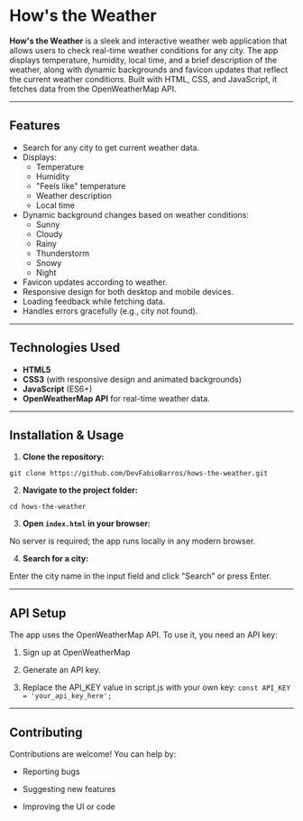 # How's the Weather

**How's the Weather** is a sleek and interactive weather web application that allows users to check real-time weather conditions for any city. The app displays temperature, humidity, local time, and a brief description of the weather, along with dynamic backgrounds and favicon updates that reflect the current weather conditions. Built with HTML, CSS, and JavaScript, it fetches data from the OpenWeatherMap API.

---

## Features

- Search for any city to get current weather data.
- Displays:
  - Temperature
  - Humidity
  - "Feels like" temperature
  - Weather description
  - Local time
- Dynamic background changes based on weather conditions:
  - Sunny
  - Cloudy
  - Rainy
  - Thunderstorm
  - Snowy
  - Night
- Favicon updates according to weather.
- Responsive design for both desktop and mobile devices.
- Loading feedback while fetching data.
- Handles errors gracefully (e.g., city not found).

---

## Technologies Used

- **HTML5**
- **CSS3** (with responsive design and animated backgrounds)
- **JavaScript** (ES6+)
- **OpenWeatherMap API** for real-time weather data.

---

## Installation & Usage

1. **Clone the repository:**

```git clone https://github.com/DevFabioBarros/hows-the-weather.git```

2. **Navigate to the project folder:**

```cd hows-the-weather```


3. **Open ```index.html``` in your browser:**

No server is required; the app runs locally in any modern browser.

4. **Search for a city:**

Enter the city name in the input field and click "Search" or press Enter.

---
## API Setup

The app uses the OpenWeatherMap API. To use it, you need an API key:

1. Sign up at OpenWeatherMap

2. Generate an API key.

3. Replace the API_KEY value in script.js with your own key:
```const API_KEY = 'your_api_key_here';```

---
## Contributing
Contributions are welcome! You can help by:

- Reporting bugs

- Suggesting new features

- Improving the UI or code
